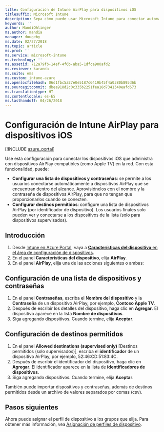 ```yaml
---
title: Configuración de Intune AirPlay para dispositivos iOS
titlesuffix: Microsoft Intune
description: Sepa cómo puede usar Microsoft Intune para conectar automáticamente dispositivos iOS a dispositivos AirPlay compatibles.
keywords: ''
author: MandiOhlinger
ms.author: mandia
manager: dougeby
ms.date: 02/27/2018
ms.topic: article
ms.prod: ''
ms.service: microsoft-intune
ms.technology: ''
ms.assetid: 712a79fb-14ef-4f6b-aba5-1dfca900afd2
ms.reviewer: karanda
ms.suite: ems
ms.custom: intune-azure
ms.openlocfilehash: 06d1fbc5a27e0e5187c6419b45f4a0380b895d6b
ms.sourcegitcommit: dbea918d2c0c335b2251fea18d7341340eafd673
ms.translationtype: HT
ms.contentlocale: es-ES
ms.lasthandoff: 04/26/2018
---
```

# <a name="intune-airplay-settings-for-ios-devices"></a>Configuración de Intune AirPlay para dispositivos iOS

[!INCLUDE [azure_portal](./includes/azure_portal.md)]

Use esta configuración para conectar los dispositivos iOS que administra con dispositivos AirPlay compatibles (como Apple TV) en la red.
Con esta funcionalidad, puede:

- **Configurar una lista de dispositivos y contraseñas**: se permite a los usuarios conectarse automáticamente a dispositivos AirPlay que se encuentran dentro del alcance. Aprovisiónelos con el nombre y la contraseña de dispositivos AirPlay, para que no tengan que proporcionarlos cuando se conecten.
- **Configurar destinos permitidos**: configure una lista de dispositivos AirPlay (por identificador de dispositivo). Los usuarios finales solo pueden ver y conectarse a los dispositivos de la lista (solo para dispositivos supervisados).

## <a name="get-started"></a>Introducción

1. Desde [Intune en Azure Portal](https://portal.azure.com), vaya a [**Características del dispositivo** en el área de configuración de dispositivos](device-features-configure.md). 
1. En el panel **Características del dispositivo**, elija **AirPlay**.
2. En el panel **AirPlay**, elija una de las acciones siguientes o ambas:

## <a name="configure-a-device-and-password-list"></a>Configuración de una lista de dispositivos y contraseñas

1. En el panel **Contraseñas**, escriba el **Nombre del dispositivo** y la **Contraseña** de un dispositivo AirPlay, por ejemplo, **Contoso Apple TV**.
2. Después de escribir los detalles del dispositivo, haga clic en **Agregar**. El dispositivo aparece en la lista **Nombre de dispositivos**.
3. Siga agregando dispositivos. Cuando termine, elija **Aceptar**.


## <a name="configure-allowed-destinations"></a>Configuración de destinos permitidos

1. En el panel **Allowed destinations (supervised only)** [Destinos permitidos (solo supervisados)], escriba el **identificador** de un dispositivo AirPlay, por ejemplo, 52:46:CD:51:83:4C.
2. Después de escribir el identificador del dispositivo, haga clic en **Agregar**. El identificador aparece en la lista de **identificadores de dispositivos**.
3. Siga agregando dispositivos. Cuando termine, elija **Aceptar**.

También puede importar dispositivos y contraseñas, además de destinos permitidos desde un archivo de valores separados por comas (csv).


## <a name="next-steps"></a>Pasos siguientes

Ahora puede asignar el perfil de dispositivo a los grupos que elija. Para obtener más información, vea [Asignación de perfiles de dispositivo](device-profile-assign.md).


